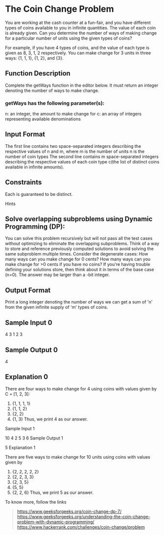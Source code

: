 # The Coin Change Problem
 
You are working at the cash counter at a fun-fair, and you have different types of coins available to you in infinite quantities. 
The value of each coin is already given.
Can you determine the number of ways of making change for a particular number of units using the given types of coins?

For example, if you have 4 types of coins, and the value of each type is given as 8, 3, 1, 2 respectively. 
You can make change for 3 units in three ways:
{1, 1, 1}, {1, 2}, and {3}.
 
## Function Description

Complete the getWays function in the editor below. It must return an integer denoting the number of ways to make change.
### getWays has the following parameter(s): 

n: an integer, the amount to make change for
c: an array of integers representing available denominations

## Input Format

The first line contains two space-separated integers describing the respective values of n and m, where 
m is the number of units 
n is the number of coin types 
The second line contains m space-separated integers describing the respective values of each coin type
c(the list of distinct coins available in infinite amounts).

## Constraints
 
Each  is guaranteed to be distinct.

Hints

## Solve overlapping subproblems using Dynamic Programming (DP): 
You can solve this problem recursively but will not pass all the test cases without optimizing to eliminate the overlapping subproblems. 
Think of a way to store and reference previously computed solutions to avoid solving the same subproblem multiple times. 
Consider the degenerate cases: 
How many ways can you make change for 0 cents? 
How many ways can you make change for >0 cents if you have no coins? 
If you're having trouble defining your solutions store, then think about it in terms of the base case (n=0). 
The answer may be larger than a -bit integer.

## Output Format

Print a long integer denoting the number of ways we can get a sum of 'n' from the given infinite supply of 'm' types of coins.

## Sample Input 0

4 3
1 2 3

## Sample Output 0

4

## Explanation 0

There are four ways to make change for 4 using coins with values given by
C = [1, 2, 3]:
1. {1, 1, 1, 1}
2. {1, 1, 2}
3. {2, 2}
4. {1, 3}
Thus, we print 4 as our answer.

Sample Input 1

10 4
2 5 3 6
Sample Output 1

5
Explanation 1

There are five ways to make change for 10 units using coins with values given by
1. {2, 2, 2, 2, 2}
2. {2, 2, 3, 3}
3. {2, 3, 5}
4. {5, 5}
5. {2, 2, 6}
Thus, we print 5 as our answer.

To know  more, follow the links
>https://www.geeksforgeeks.org/coin-change-dp-7/
>https://www.geeksforgeeks.org/understanding-the-coin-change-problem-with-dynamic-programming/
>https://www.hackerrank.com/challenges/coin-change/problem
